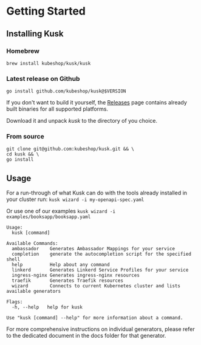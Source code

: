 #  Getting Started

## Installing Kusk

### Homebrew
`brew install kubeshop/kusk/kusk`

### Latest release on Github
`go install github.com/kubeshop/kusk@$VERSION`

If you don't want to build it yourself, the [Releases](https://github.com/kubeshop/kusk/releases) page contains already built binaries for all supported platforms.

Download it and unpack *kusk* to the directory of you choice.

### From source
```shell
git clone git@github.com:kubeshop/kusk.git && \
cd kusk && \
go install
```

## Usage

For a run-through of what Kusk can do with the tools already installed in your cluster run:
`kusk wizard -i my-openapi-spec.yaml`

Or use one of our examples
`kusk wizard -i examples/booksapp/booksapp.yaml`

```shell
Usage:
  kusk [command]

Available Commands:
  ambassador    Generates Ambassador Mappings for your service
  completion    generate the autocompletion script for the specified shell
  help          Help about any command
  linkerd       Generates Linkerd Service Profiles for your service
  ingress-nginx Generates ingress-nginx resources
  traefik       Generates Traefik resources
  wizard        Connects to current Kubernetes cluster and lists available generators

Flags:
  -h, --help   help for kusk

Use "kusk [command] --help" for more information about a command.
```

For more comprehensive instructions on individual generators, please refer to the dedicated document in the docs folder
for that generator.
